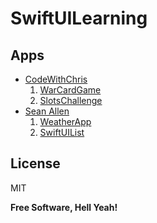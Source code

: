# SwiftUILearning



## Apps

* [CodeWithChris](https://github.com/milanpanchal/SwiftUILearning/tree/main/CodeWithChris)
  1. [WarCardGame](https://github.com/milanpanchal/SwiftUILearning/tree/main/CodeWithChris/WarCardGame)
  2. [SlotsChallenge](https://github.com/milanpanchal/SwiftUILearning/tree/main/CodeWithChris/SlotsChallenge)
* [Sean Allen](https://github.com/milanpanchal/SwiftUILearning/tree/main/SeanAllen)
  1. [WeatherApp](https://github.com/milanpanchal/SwiftUILearning/tree/main/SeanAllen/WeatherApp)
  2. [SwiftUIList](https://github.com/milanpanchal/SwiftUILearning/tree/main/SeanAllen/SwiftUIList)

## License

MIT

**Free Software, Hell Yeah!**